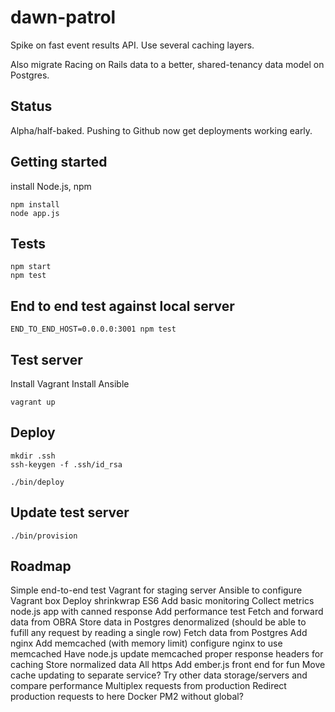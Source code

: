 dawn-patrol
===========
Spike on fast event results API. Use several caching layers.

Also migrate Racing on Rails data to a better, shared-tenancy data model on Postgres.

Status
------
Alpha/half-baked. Pushing to Github now get deployments working early.

Getting started
---------------
install Node.js, npm

    npm install
    node app.js

Tests
-----
    npm start
    npm test

End to end test against local server
------------------------------------
    END_TO_END_HOST=0.0.0.0:3001 npm test

Test server
-----------
Install Vagrant
Install Ansible

    vagrant up

Deploy
------
    mkdir .ssh
    ssh-keygen -f .ssh/id_rsa

    ./bin/deploy

Update test server
------------------
    ./bin/provision

Roadmap
-------
Simple end-to-end test
Vagrant for staging server
Ansible to configure Vagrant box
Deploy
shrinkwrap
ES6
Add basic monitoring
Collect metrics
node.js app with canned response
Add performance test
Fetch and forward data from OBRA
Store data in Postgres denormalized (should be able to fufill any request by reading a single row)
Fetch data from Postgres
Add nginx
Add memcached (with memory limit)
configure nginx to use memcached
Have node.js update memcached
proper response headers for caching
Store normalized data
All https
Add ember.js front end for fun
Move cache updating to separate service?
Try other data storage/servers and compare performance
Multiplex requests from production
Redirect production requests to here
Docker
PM2 without global?
